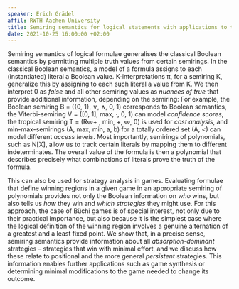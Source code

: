 ```yaml
---
speaker: Erich Grädel
affil: RWTH Aachen University
title: Semiring semantics for logical statements with applications to the strategy analysis of games
date: 2021-10-25 16:00:00 +02:00
---
```

Semiring semantics of logical formulae generalises the classical Boolean semantics by permitting multiple truth values from certain semirings.
In the classical Boolean semantics, a model of a formula assigns to each (instantiated) literal a Boolean value.
K-interpretations π, for a semiring K, generalize this by assigning to each such literal a value from K.
We then interpret 0 as *false* and all other semiring values as *nuances of true* that provide additional information, depending on the semiring: For example, the Boolean semiring B = ({0, 1}, ∨, ∧, 0, 1) corresponds to Boolean semantics, the Viterbi-semiring V = ([0, 1], max, ·, 0, 1) can model *confidence scores*, the tropical semiring T = (R∞+ , min, +, ∞, 0) is used for *cost analysis*, and min-max-semirings (A, max, min, a, b) for a totally ordered set (A, <) can model different *access levels*.
Most importantly, semirings of polynomials, such as N[X], allow us to track certain literals by mapping them to different indeterminates.
The overall value of the formula is then a polynomial that describes precisely what combinations of literals prove the truth of the formula.
<!--more-->

This can also be used for strategy analysis in games.
Evaluating formulae that define winning regions in a given game in an appropriate semiring of polynomials provides not only the Boolean information on *who* wins, but also tells us *how* they win and *which strategies* they might use.
For this approach, the case of Büchi games is of special interest, not only due to their practical importance, but also because it is the simplest case where the logical definition of the winning region involves a genuine alternation of a greatest and a least fixed point.
We show that, in a precise sense, semiring semantics provide information about all *absorption-dominant* strategies – strategies that win with minimal effort, and we discuss how these relate to positional and the more general *persistent* strategies.
This information enables further applications such as game synthesis or determining minimal modifications to the game needed to change its outcome.
